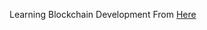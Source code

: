 Learning Blockchain Development
From [Here](https://github.com/smartcontractkit/full-blockchain-solidity-course-py)
